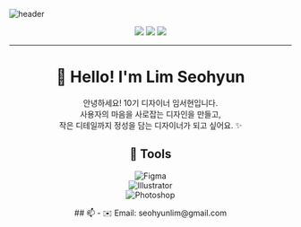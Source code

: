 ![header](https://capsule-render.vercel.app/api?type=soft&color=fde68a&text=Lim%20Seohyun%0A%20UXUI%20Designer&fontColor=5c4033&fontSize=40&height=200)


<p align="center">
  <img src="https://img.shields.io/badge/Role-UXUI%20Designer-facc15?style=flat-square&logo=figma&logoColor=000000"/>
  <img src="https://img.shields.io/badge/Love-Warm%20Colors-fde68a?style=flat-square&logoColor=000000"/>
  <img src="https://img.shields.io/badge/I%20love-Design%20-eab308?style=flat-square"/>
</p>

---

<div align="center">

# 🍯 Hello! I'm Lim Seohyun

안녕하세요! 10기 디자이너 임서현입니다.  
사용자의 마음을 사로잡는 디자인을 만들고,  
작은 디테일까지 정성을 담는 디자이너가 되고 싶어요. ✨

<div align="center">

## 🎨 Tools

![Figma](https://img.shields.io/badge/Figma-F24E1E?style=flat&logo=figma&logoColor=white)  
![Illustrator](https://img.shields.io/badge/Illustrator-FF9A00?style=flat&logo=adobeillustrator&logoColor=white)  
![Photoshop](https://img.shields.io/badge/Photoshop-31A8FF?style=flat&logo=adobephotoshop&logoColor=white)

</div>

<p align="center">
## 📫 
- ✉️ Email: seohyunlim@gmail.com
</p>
